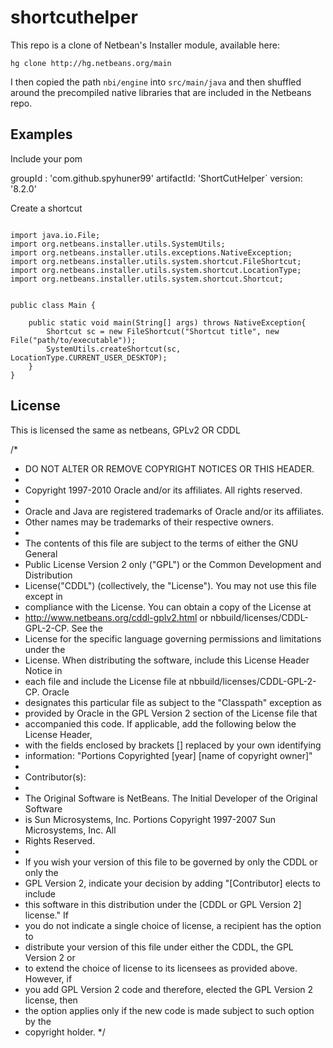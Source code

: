 # shortcuthelper

This repo is a clone of Netbean's Installer module, available here:

`hg clone http://hg.netbeans.org/main`

I then copied the path `nbi/engine` into `src/main/java`
and then shuffled around the precompiled native libraries that are included 
in the Netbeans repo.

## Examples

Include your pom

groupId : 'com.github.spyhuner99'
artifactId: 'ShortCutHelper`
version: '8.2.0'

Create a shortcut 

````

import java.io.File;
import org.netbeans.installer.utils.SystemUtils;
import org.netbeans.installer.utils.exceptions.NativeException;
import org.netbeans.installer.utils.system.shortcut.FileShortcut;
import org.netbeans.installer.utils.system.shortcut.LocationType;
import org.netbeans.installer.utils.system.shortcut.Shortcut;


public class Main {

    public static void main(String[] args) throws NativeException{
        Shortcut sc = new FileShortcut("Shortcut title", new File("path/to/executable"));
        SystemUtils.createShortcut(sc, LocationType.CURRENT_USER_DESKTOP);
    }
}

````


## License

This is licensed the same as netbeans, GPLv2 OR CDDL

/*
 * DO NOT ALTER OR REMOVE COPYRIGHT NOTICES OR THIS HEADER.
 *
 * Copyright 1997-2010 Oracle and/or its affiliates. All rights reserved.
 *
 * Oracle and Java are registered trademarks of Oracle and/or its affiliates.
 * Other names may be trademarks of their respective owners.
 *
 * The contents of this file are subject to the terms of either the GNU General
 * Public License Version 2 only ("GPL") or the Common Development and Distribution
 * License("CDDL") (collectively, the "License"). You may not use this file except in
 * compliance with the License. You can obtain a copy of the License at
 * http://www.netbeans.org/cddl-gplv2.html or nbbuild/licenses/CDDL-GPL-2-CP. See the
 * License for the specific language governing permissions and limitations under the
 * License.  When distributing the software, include this License Header Notice in
 * each file and include the License file at nbbuild/licenses/CDDL-GPL-2-CP.  Oracle
 * designates this particular file as subject to the "Classpath" exception as
 * provided by Oracle in the GPL Version 2 section of the License file that
 * accompanied this code. If applicable, add the following below the License Header,
 * with the fields enclosed by brackets [] replaced by your own identifying
 * information: "Portions Copyrighted [year] [name of copyright owner]"
 * 
 * Contributor(s):
 * 
 * The Original Software is NetBeans. The Initial Developer of the Original Software
 * is Sun Microsystems, Inc. Portions Copyright 1997-2007 Sun Microsystems, Inc. All
 * Rights Reserved.
 * 
 * If you wish your version of this file to be governed by only the CDDL or only the
 * GPL Version 2, indicate your decision by adding "[Contributor] elects to include
 * this software in this distribution under the [CDDL or GPL Version 2] license." If
 * you do not indicate a single choice of license, a recipient has the option to
 * distribute your version of this file under either the CDDL, the GPL Version 2 or
 * to extend the choice of license to its licensees as provided above. However, if
 * you add GPL Version 2 code and therefore, elected the GPL Version 2 license, then
 * the option applies only if the new code is made subject to such option by the
 * copyright holder.
 */